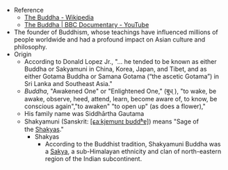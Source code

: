 - Reference
	- [The Buddha - Wikipedia](https://en.wikipedia.org/wiki/The_Buddha)
	- [The Buddha | BBC Documentary - YouTube](https://www.youtube.com/watch?v=ulSlL3ubJ3c)
- The founder of Buddhism, whose teachings have influenced millions of people worldwide and had a profound impact on Asian culture and philosophy.
- Origin
	- According to Donald Lopez Jr., "... he tended to be known as either Buddha or Sakyamuni in China, Korea, Japan, and Tibet, and as either Gotama Buddha or Samana Gotama (“the ascetic Gotama”) in Sri Lanka and Southeast Asia."
	- *Buddha*, "Awakened One" or "Enlightened One," (बुध् ), "to wake, be awake, observe, heed, attend, learn, become aware of, to know, be conscious again","to awaken" "to open up" (as does a flower),"
	- His family name was Siddhārtha Gautama
	- Shakyamuni (Sanskrit: [[ɕaːkjɐmʊnɪ bʊddʱɐ]](https://en.wikipedia.org/wiki/Help:IPA/Sanskrit)) means "Sage of the [Shakyas](https://en.wikipedia.org/wiki/Shakya)."
		- Shakyas
			- According to the Buddhist tradition, Shakyamuni Buddha was a [Sakya](https://en.wikipedia.org/wiki/Sakya), a sub-Himalayan ethnicity and clan of north-eastern region of the Indian subcontinent.
